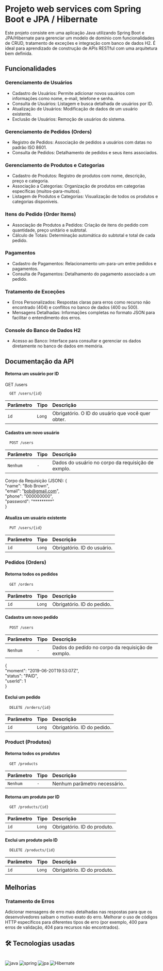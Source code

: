 
# Projeto web services com Spring Boot e JPA / Hibernate 

Este projeto consiste em uma aplicação Java utilizando Spring Boot e JPA/Hibernate para gerenciar um modelo de domínio com funcionalidades de CRUD, tratamento de exceções e integração com banco de dados H2. É ideal para aprendizado de construção de APIs RESTful com uma arquitetura bem definida.


## Funcionalidades

### Gerenciamento de Usuários

- Cadastro de Usuários: Permite adicionar novos usuários com informações como nome, e-mail, telefone e senha.
- Consulta de Usuários: Listagem e busca detalhada de usuários por ID.
- Atualização de Usuários: Modificação de dados de um usuário existente.
- Exclusão de Usuários: Remoção de usuários do sistema.
### Gerenciamento de Pedidos (Orders)

- Registro de Pedidos: Associação de pedidos a usuários com datas no padrão ISO 8601.
- Consulta de Pedidos: Detalhamento de pedidos e seus itens associados.
### Gerenciamento de Produtos e Categorias

- Cadastro de Produtos: Registro de produtos com nome, descrição, preço e categoria.
- Associação a Categorias: Organização de produtos em categorias específicas (muitos-para-muitos).
 - Listagem de Produtos e Categorias: Visualização de todos os produtos e categorias disponíveis.
### Itens do Pedido (Order Items)

- Associação de Produtos a Pedidos: Criação de itens do pedido com quantidade, preço unitário e subtotal.
 - Cálculo de Totais: Determinação automática do subtotal e total de cada pedido.
### Pagamentos

- Cadastro de Pagamentos: Relacionamento um-para-um entre pedidos e pagamentos.
- Consulta de Pagamentos: Detalhamento do pagamento associado a um pedido.
### Tratamento de Exceções

- Erros Personalizados: Respostas claras para erros como recurso não encontrado (404) e conflitos no banco de dados (400 ou 500).
- Mensagens Detalhadas: Informações completas no formato JSON para facilitar o entendimento dos erros.
### Console do Banco de Dados H2

- Acesso ao Banco: Interface para consultar e gerenciar os dados diretamente no banco de dados em memória.


## Documentação da API

#### Retorna um usuário por ID
GET /users  

```http
  GET /users/{id} 
```

| Parâmetro   | Tipo       | Descrição                           |
| :---------- | :--------- | :---------------------------------- |
| `id` | `Long` |	Obrigatório. O ID do usuário que você quer obter. |


#### Cadastra um novo usuário
```http
  POST /users
```

| Parâmetro   | Tipo       | Descrição                           |
| :---------- | :--------- | :---------------------------------- |
| `Nenhum	` | `-` |	Dados do usuário no corpo da requisição de exmplo.|

Corpo da Requisição (JSON):
{  
  "name": "Bob Brown",  
  "email": "bob@gmail.com",  
  "phone": "000000000",  
  "password": "*********"  
}  

#### Atualiza um usuário existente

```http
  PUT /users/{id} 
``` 
| Parâmetro   | Tipo       | Descrição                           |
| :---------- | :--------- | :---------------------------------- |
| `id` | `Long` |	Obrigatório. ID do usuário. |



### Pedidos (Orders) 
#### Retorna todos os pedidos
```http
  GET /orders 
```

| Parâmetro   | Tipo       | Descrição                           |
| :---------- | :--------- | :---------------------------------- |
| `id` | `Long` |	Obrigatório. ID do pedido. |


#### Cadastra um novo pedido

```http
  POST /users
```

| Parâmetro   | Tipo       | Descrição                           |
| :---------- | :--------- | :---------------------------------- |
| `Nenhum	` | `-` |	Dados do pedido no corpo da requisição de exmplo.|

{  
  "moment": "2019-06-20T19:53:07Z",  
  "status": "PAID",  
  "userId": 1  
}  


#### Exclui um pedido

```http
  DELETE /orders/{id} 
``` 
| Parâmetro   | Tipo       | Descrição                           |
| :---------- | :--------- | :---------------------------------- |
| `id` | `Long` |	Obrigatório. ID do pedido. |




### Product (Produtos)
#### Retorna todos os produtos 

```http
  GET /products   
```

| Parâmetro   | Tipo       | Descrição                           |
| :---------- | :--------- | :---------------------------------- |
| `Nenhum` | `-` |	Nenhum parâmetro necessário. |


#### Retorna um produto por ID

```http
  GET /products/{id}  
```

| Parâmetro   | Tipo       | Descrição                           |
| :---------- | :--------- | :---------------------------------- |
| `id` | `Long` |	Obrigatório. ID do produto. |




#### Exclui um produto pelo ID

```http
  DELETE /products/{id} 
``` 
| Parâmetro   | Tipo       | Descrição                           |
| :---------- | :--------- | :---------------------------------- |
| `id` | `Long` |	Obrigatório. ID do produto. |









## Melhorias

 ### Tratamento de Erros
Adicionar mensagens de erro mais detalhadas nas respostas para que os desenvolvedores saibam o motivo exato do erro.
Melhorar o uso de códigos HTTP específicos para diferentes tipos de erro (por exemplo, 400 para erros de validação, 404 para recursos não encontrados).


## 🛠 Tecnologias usadas 
<div style="display: inline_block"><br/>
<img align="center" alt="java" src=https://img.shields.io/badge/Java-ED8B00?style=for-the-badge&logo=openjdk&logoColor=white>
<img align="center" alt="spring" src=https://img.shields.io/badge/SpringBoot-6DB33F?style=for-the-badge&logo=springboot&logoColor=white>  
<img align="center" alt="jpa" src=https://img.shields.io/badge/JPA-1572B6?style=for-the-badge&logo=jpa&logoColor=white>  
<img align="center" alt="Hibernate" src=https://img.shields.io/badge/Hibernate-43853D?style=for-the-badge&logo=hibernate&logoColor=white>

  

</div> <br>

